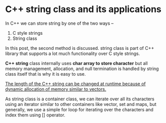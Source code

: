 # C++ string class and its applications

In C++ we can store string by one of the two ways –

1. C style strings
2. String class

In this post, the second method is discussed. string class is part of C++ library that supports a lot much functionality over C style strings.

**C++ string** class internally uses **char array to store character** but all memory management, allocation, and null termination is handled by string class itself that is why it is easy to use.

<u>The length of the C++ string can be changed at runtime because of dynamic allocation of memory similar to vectors.</u>

As string class is a container class, we can iterate over all its characters using an iterator similar to other containers like vector, set and maps, but generally, we use a simple for loop for iterating over the characters and index them using [] operator.